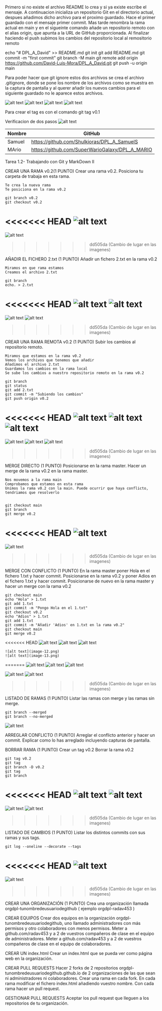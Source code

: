 Primero si no existe el archivo README lo crea y si ya existe escribe el mensaje.
A continuacion inicializa un repositorio Git en el directorio actual, despues añadimos dicho
archivo para el proximo guardado. Hace el primer guardado con el mensaje primer commit. Mas tarde renombra la rama actual en main y en el sigueinte comando añade un repositorio remoto con el alias origin, que apunta a la URL de GitHub proporcionada. Al finalizar haciendo el push subimos los cambios del repositorio local al remositorio remoto

echo "# DPL_A_David" >> README.md
git init
git add README.md
git commit -m "first commit"
git branch -M main
git remote add origin https://github.com/David-Luis-Mora/DPL_A_David.git
git push -u origin main

Para poder hacer que git ignore estos dos archivos se crea el archivo .gitignore, donde se pone los nombre de los archivos como se muestra en la captura de pantalla y al querer añadir los nuevos cambios para el siguiente guardado no le aparece estos archivos.

![alt text](image.png)
![alt text](image-1.png)
![alt text](image-2.png)
![alt text](image-3.png)

Para crear el tag es con el comando git tag v0.1

Verificacion de dos pasos
![alt text](image-4.png)

| Nombre | GitHub                                         |
| ------ | -------------------------------------------    |
| Samuel | https://github.com/Shulkioras/DPL_A_SamuelS    |
| MArio  | https://github.com/SuperWarioGalaxy/DPL_A_MARIO|







Tarea 1.2- Trabajando con Git y MarkDown II

CREAR UNA RAMA  v0.2(1 PUNTO)
    Crear una rama v0.2.
    Posiciona tu carpeta de trabaja en esta rama.

    Te crea la nueva rama
    Te posiciona en la rama v0.2

    git branch v0.2
    git checkout v0.2

<<<<<<< HEAD
    ![alt text](image-5.png)
=======
![alt text](imagenes/Tarea1.2/image-5.png)
>>>>>>> dd505da (Cambio de lugar en las imagenes)






AÑADIR  EL FICHERO 2.txt  (1 PUNTO)
    Añadir un fichero 2.txt en la rama v0.2

    Miramos en que rama estamos
    Creamos el archivo 2.txt

    git branch
    echo. > 2.txt
    
<<<<<<< HEAD
    ![alt text](image-7.png)
    ![alt text](image-6.png)
=======
![alt text](imagenes/Tarea1.2/image-7.png)
![alt text](imagenes/Tarea1.2/image-6.png)
>>>>>>> dd505da (Cambio de lugar en las imagenes)
    


CREAR UNA RAMA REMOTA v0.2 (1 PUNTO)
    Subir los cambios al repositorio remoto.

    Miramos que estamos en la rama v0.2
    Vemos los archivos que tenemos que añadir
    Añadimos el archivo 2.txt
    Guardamos los cambios en la rama local
    Se sube los cambios a nuestro repositorio remoto en la rama v0.2

    git branch
    git status
    git add 2.txt
    git commit -m "Subiendo los cambios"
    git push origin v0.2


<<<<<<< HEAD
    ![alt text](image-8.png)
    ![alt text](image-9.png)
    ![alt text](image-10.png)
=======
![alt text](imagenes/Tarea1.2/image-8.png)
![alt text](imagenes/Tarea1.2/image-9.png)
![alt text](imagenes/Tarea1.2/image-10.png)
>>>>>>> dd505da (Cambio de lugar en las imagenes)


MERGE DIRECTO (1 PUNTO)
    Posicionarse en la rama master.
    Hacer un merge de la rama v0.2 en la rama master.

    Nos movemos a la rama main
    Comprobamos que estamos en esta rama
    Unimos la rama v0.2 con la main. Puede ocurrir que haya conflicto, tendriamos que resolverlo


    git checkout main
    git branch
    git merge v0.2

<<<<<<< HEAD
    ![alt text](image-11.png)
=======
![alt text](imagenes/Tarea1.2/image-11.png)
>>>>>>> dd505da (Cambio de lugar en las imagenes)



MERGE CON CONFLICTO (1 PUNTO)
    En la rama master poner Hola  en el fichero 1.txt y hacer commit.
    Posicionarse en la rama v0.2 y poner Adios en el fichero 1.txt y hacer commit.
    Posicionarse de nuevo en la rama master y hacer un merge con la rama v0.2








    git checkout main
    echo "Hola" > 1.txt
    git add 1.txt
    git commit -m "Pongo Hola en el 1.txt"
    git checkout v0.2
    echo "Adios" > 1.txt
    git add 1.txt
    git commit -m "Añadir 'Adios' en 1.txt en la rama v0.2"
    git checkout main
    git merge v0.2








<<<<<<< HEAD
    ![alt text](image-14.png)
    ![alt text](image-15.png)
    ![alt text](image-16.png)


    ![alt text](image-12.png)
    ![alt text](image-13.png)
=======
![alt text](imagenes/Tarea1.2/image-14.png)
![alt text](imagenes/Tarea1.2/image-15.png)
![alt text](imagenes/Tarea1.2/image-16.png)


![alt text](imagenes/Tarea1.2/image-12.png)
![alt text](imagenes/Tarea1.2/image-13.png)
>>>>>>> dd505da (Cambio de lugar en las imagenes)






LISTADO DE RAMAS (1 PUNTO)
    Listar las ramas con merge y las ramas sin merge.

    git branch --merged
    git branch --no-merged




![alt text](imagenes/Tarea1.2/image-17.png)


ARREGLAR  CONFLICTO (1 PUNTO)
    Arreglar el conflicto anterior y hacer un commit. Explicar como lo has arreglado incluyendo capturas de pantalla.


    
BORRAR RAMA (1 PUNTO)
    Crear un tag v0.2
    Borrar la rama v0.2

    git tag v0.2
    git tag
    git branch -D v0.2
    git tag
    git branch





<<<<<<< HEAD
    ![alt text](image-18.png)
    ![alt text](image-19.png)
=======
![alt text](imagenes/Tarea1.2/image-18.png)
![alt text](imagenes/Tarea1.2/image-19.png)
>>>>>>> dd505da (Cambio de lugar en las imagenes)

LISTADO DE CAMBIOS (1 PUNTO)
    Listar los distintos commits con sus ramas y sus tags.

    git log --oneline --decorate --tags

<<<<<<< HEAD
    ![alt text](image-20.png)
=======
![alt text](imagenes/Tarea1.2/image-20.png)
>>>>>>> dd505da (Cambio de lugar en las imagenes)


CREAR UNA ORGANIZACIÓN (1 PUNTO)
    Crea una organización llamada orgdpl-tunombredeusuariodegithub ( ejemplo orgdpl-radav453 )

CREAR EQUIPOS 
    Crear dos equipos en la organización orgdpl-tunombredeusuariodegithub, uno llamado administradores con más permisos y otro colaboradores con menos permisos.
    Meter a github.com/radav453 y a 2 de vuestros compañeros de clase en el equipo de administradores.
    Meter a github.com/radav453 y a 2 de vuestros compañeros de clase en el equipo de colaboradores.


CREAR UN index.html
    Crear un index.html que se pueda ver como página web en la organización.

CREAR PULL REQUESTS
    Hacer 2 forks de 2 repositorios orgdpl-tunombredeusuariodegithub.github.io de 2 organizaciones de las que sean ni administradores ni colaboradores.
    Crear una rama en cada fork.
    En cada rama modificar el fichero index.html añadiendo vuestro nombre.
    Con cada rama hacer un pull request.

GESTIONAR PULL REQUESTS
    Aceptar los pull request que lleguen a los repositorios de tu organización.






